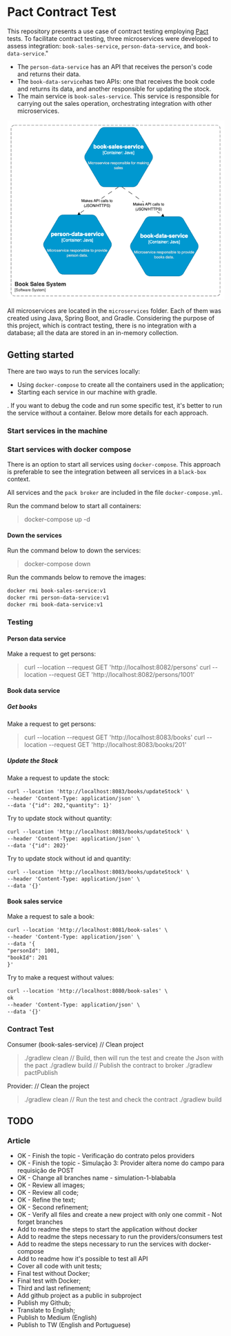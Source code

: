 # Pact Contract Test
This repository presents a use case of contract testing employing [Pact](https://docs.pact.io/) tests. To facilitate contract testing, three microservices were developed to assess integration: `book-sales-service`, `person-data-service`, and `book-data-service`."

- The `person-data-service` has an API that receives the person's code and returns their data.
- The `book-data-service`has two APIs: one that receives the book code and returns its data, and another responsible for updating the stock.
- The main service is `book-sales-service`. This service is responsible for carrying out the sales operation, orchestrating integration with other microservices.

![1-container-diagram.png](docs%2Fimages%2F1-container-diagram.png)

All microservices are located in the `microservices` folder. Each of them was created using Java, Spring Boot, and Gradle. Considering the purpose of this project, which is contract testing, there is no integration with a database; all the data are stored in an in-memory collection.

## Getting started
There are two ways to run the services locally: 
- Using `docker-compose` to create all the containers used in the application; 
- Starting each service in our machine with gradle.

. If you want to debug the code and run some specific test, it's better to run the service without a container. Below more details for each approach.

### Start services in the machine

### Start services with docker compose
There is an option to start all services using `docker-compose`. This approach is preferable to see the integration between all services in a `black-box` context.

All services and the `pack broker` are included in the file `docker-compose.yml`.


Run the command below to start all containers:
> docker-compose up -d

#### Down the services
Run the command below to down the services:
> docker-compose down

Run the commands below to remove the images:
```
docker rmi book-sales-service:v1
docker rmi person-data-service:v1
docker rmi book-data-service:v1 
```

### Testing 

#### Person data service
Make a request to get persons:
> curl --location --request GET 'http://localhost:8082/persons'
> curl --location --request GET 'http://localhost:8082/persons/1001'

#### Book data service
##### Get books
Make a request to get persons:
> curl --location --request GET 'http://localhost:8083/books'
> curl --location --request GET 'http://localhost:8083/books/201'

##### Update the Stock
Make a request to update the stock:
```
curl --location 'http://localhost:8083/books/updateStock' \
--header 'Content-Type: application/json' \
--data '{"id": 202,"quantity": 1}'
```

Try to update stock without quantity:
```
curl --location 'http://localhost:8083/books/updateStock' \
--header 'Content-Type: application/json' \
--data '{"id": 202}'
```

Try to update stock without id and quantity:
```
curl --location 'http://localhost:8083/books/updateStock' \
--header 'Content-Type: application/json' \
--data '{}'
```

#### Book sales service
Make a request to sale a book:
```
curl --location 'http://localhost:8081/book-sales' \
--header 'Content-Type: application/json' \
--data '{
"personId": 1001,
"bookId": 201
}'
```

Try to make a request without values:
```
curl --location 'http://localhost:8080/book-sales' \                                                                                                                                ok 
--header 'Content-Type: application/json' \
--data '{}'
```

### Contract Test
Consumer (book-sales-service)
// Clean project
> ./gradlew clean
// Build, then will run the test and create the Json with the pact
> ./gradlew build
// Publish the contract to broker
> ./gradlew pactPublish

Provider:
// Clean the project
> ./gradlew clean
// Run the test and check the contract
> ./gradlew build

## TODO
### Article
- OK - Finish the topic - Verificação do contrato pelos providers
- OK - Finish the topic - Simulação 3: Provider altera nome do campo para requisição de POST
- OK - Change all branches name - simulation-1-blababla
- OK - Review all images;
- OK - Review all code;
- OK - Refine the text;
- OK - Second refinement;
- OK - Verify all files and create a new project with only one commit - Not forget branches
- Add to readme the steps to start the application without docker 
- Add to readme the steps necessary to run the providers/consumers test
- Add to readme the steps necessary to run the services with docker-compose
- Add to readme how it's possible to test all API
- Cover all code with unit tests;
- Final test without Docker;
- Final test with Docker;
- Third and last refinement;
- Add github project as a public in subproject
- Publish my Github;
- Translate to English;
- Publish to Medium (English)
- Publish to TW (English and Portuguese)
